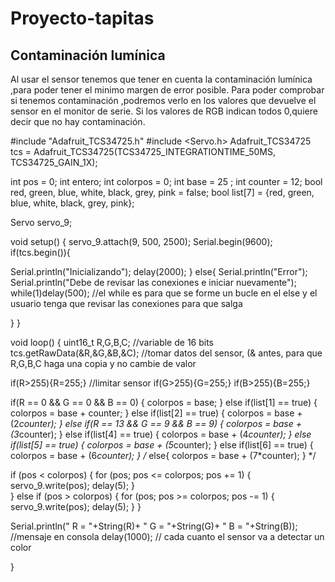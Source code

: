 # Proyecto-tapitas

## Contaminación lumínica

Al usar el sensor tenemos que tener en cuenta la contaminación lumínica ,para poder tener el minimo margen de error posible.
Para poder comprobar si tenemos contaminación ,podremos verlo en los valores que devuelve el sensor en el monitor de serie.
Si los valores de RGB indican todos 0,quiere decir que no hay contaminación.





#include "Adafruit_TCS34725.h"
#include <Servo.h>
Adafruit_TCS34725 tcs = Adafruit_TCS34725(TCS34725_INTEGRATIONTIME_50MS, TCS34725_GAIN_1X);

int pos = 0;
int entero;
int colorpos = 0;
int base = 25 ;
int counter = 12; 
bool red, green, blue, white, black, grey, pink = false;
bool list[7] = {red, green, blue, white, black, grey, pink};

Servo servo_9;

void setup() {
 servo_9.attach(9, 500, 2500);
 Serial.begin(9600);
 if(tcs.begin()){

   Serial.println("Inicializando");
   delay(2000);
 }
 else{
  Serial.println("Error");
  Serial.println("Debe de revisar las conexiones e iniciar nuevamente");
  while(1)delay(500); //el while es para que se forme un bucle en el else y el usuario tenga que revisar las conexiones para que salga

 }
}





void loop() {
  uint16_t R,G,B,C; //variable de 16 bits
  tcs.getRawData(&R,&G,&B,&C); //tomar datos del sensor, (& antes, para que R,G,B,C haga una copia y no cambie de valor
  
  if(R>255){R=255;} //limitar sensor
  if(G>255){G=255;}
  if(B>255){B=255;}
  
  if(R == 0 && G == 0 && B == 0) {
    colorpos = base;
  }
  else if(list[1] == true) {
    colorpos = base + counter;
  }
  else if(list[2] == true) {
    colorpos = base + (2*counter);
  }
  else if(R == 13 && G == 9 && B == 9) {
    colorpos = base + (3*counter);
  }
  else if(list[4] == true) {
    colorpos = base + (4*counter);
  }
  else if(list[5] == true) {
    colorpos = base + (5*counter);
  }
  else if(list[6] == true) {
    colorpos = base + (6*counter);
  }
  /* else{
    colorpos = base + (7*counter);
  } */
  
  if (pos < colorpos) {
    for (pos; pos <= colorpos; pos += 1) {
    servo_9.write(pos);
    delay(5);
    }   
  }
  else if (pos > colorpos) {
    for (pos; pos >= colorpos; pos -= 1) {
    servo_9.write(pos);
    delay(5);
    }
  }
  
 Serial.println(" R = "+String(R)+ " G = "+String(G)+ " B = "+String(B)); //mensaje en consola
 delay(1000); // cada cuanto el sensor va a detectar un color



}
